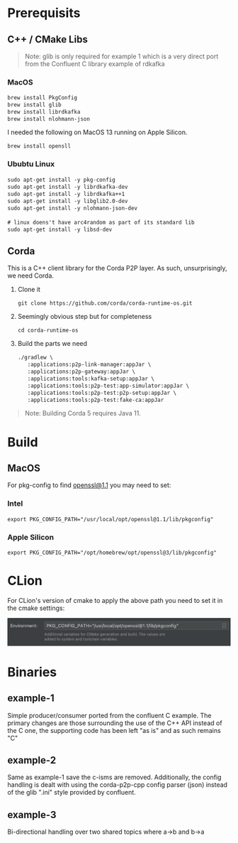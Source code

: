 # Prerequisits

## C++ / CMake Libs

> Note: glib is only required for example 1 which is a very direct port from the Confluent C library example
> of rdkafka

### MacOS

```commandline
brew install PkgConfig
brew install glib
brew install librdkafka
brew install nlohmann-json 
```

I needed the following on MacOS 13 running on Apple Silicon.

```commandline
brew install opensll
```

### Ububtu Linux

```
sudo apt-get install -y pkg-config
sudo apt-get install -y librdkafka-dev
sudo apt-get install -y librdkafka++1
sudo apt-get install -y libglib2.0-dev
sudo apt-get install -y nlohmann-json-dev

# linux doens't have arc4random as part of its standard lib
sudo apt-get install -y libsd-dev
```

## Corda

This is a C++ client library for the Corda P2P layer. As such, unsurprisingly, we need Corda.

1. Clone it

    ```shell
    git clone https://github.com/corda/corda-runtime-os.git
    ```

2. Seemingly obvious step but for completeness

    ```shell
    cd corda-runtime-os
    ```
   
3. Build the parts we need

    ```shell
    ./gradlew \
       :applications:p2p-link-manager:appJar \
       :applications:p2p-gateway:appJar \
       :applications:tools:kafka-setup:appJar \
       :applications:tools:p2p-test:app-simulator:appJar \
       :applications:tools:p2p-test:p2p-setup:appJar \
       :applications:tools:p2p-test:fake-ca:appJar
    ```

> Note: Building Corda 5 requires Java 11.

# Build
## MacOS
For pkg-config to find openssl@1.1 you may need to set:
### Intel
```commandline
export PKG_CONFIG_PATH="/usr/local/opt/openssl@1.1/lib/pkgconfig"
```

### Apple Silicon
```commandline
export PKG_CONFIG_PATH="/opt/homebrew/opt/openssl@3/lib/pkgconfig"
```



# CLion

For CLion's version of cmake to apply the above path you need to set it in
the cmake settings: 

<img src="./clion-1.png"  alt="meh" />

# Binaries

## example-1

Simple producer/consumer ported from the confluent C example. The primary changes are those surrounding the use
of the C++ API instead of the C one, the supporting code has been left "as is" and as such remains "C"

## example-2

Same as example-1 save the c-isms are removed. Additionally, the config handling is dealt with using the corda-p2p-cpp
config parser (json) instead of the glib ".ini" style provided by confluent.

## example-3

Bi-directional handling over two shared topics where a->b and b->a




